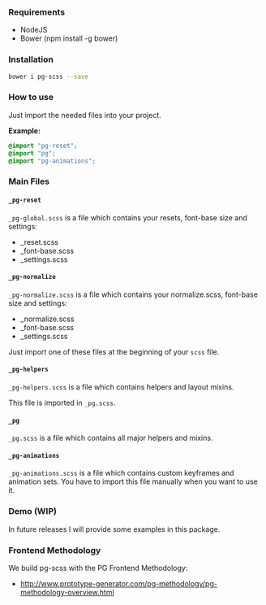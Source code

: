 ### Requirements

- NodeJS
- Bower (npm install -g bower)

### Installation

``` bash
bower i pg-scss --save
```

### How to use

Just import the needed files into your project.

**Example:**

``` scss
@import "pg-reset";
@import "pg";
@import "pg-animations";
```

### Main Files

#### `_pg-reset`

`_pg-global.scss` is a file which contains your resets, font-base size and settings: 
- _reset.scss
- _font-base.scss
- _settings.scss

#### `_pg-normalize`

`_pg-normalize.scss` is a file which contains your normalize.scss, font-base size and settings: 
- _normalize.scss
- _font-base.scss
- _settings.scss

Just import one of these files at the beginning of your `scss` file.

#### `_pg-helpers`

`_pg-helpers.scss` is a file which contains helpers and layout mixins.

This file is imported in `_pg.scss`.

#### `_pg`

`_pg.scss` is a file which contains all major helpers and mixins.

#### `_pg-animations`

`_pg-animations.scss` is a file which contains custom keyframes and animation sets. You have to import this file manually when you want to use it.

### Demo (WIP)

In future releases I will provide some examples in this package.

### Frontend Methodology

We build pg-scss with the PG Frontend Methodology: 
* http://www.prototype-generator.com/pg-methodology/pg-methodology-overview.html
